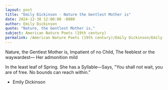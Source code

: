 ```yaml
---
layout: post
title: "Emily Dickinson - Nature the Gentlest Mother is"
date: 2024-12-30 12:00:00 -0000
author: Emily Dickinson
quote: "Nature, the Gentlest Mother is,"
subject: American Nature Poets (19th century)
permalink: /American Nature Poets (19th century)/Emily Dickinson/Emily Dickinson - Nature the Gentlest Mother is
---
```


Nature, the Gentlest Mother is,
Impatient of no Child,
The feeblest or the waywardest—
Her admonition mild

In the least leaf of Spring.
She has a Syllable—Says,
"You shall not wait, you are of free.
No bounds can reach within."

- Emily Dickinson
